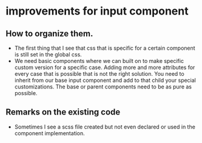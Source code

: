 # improvements for input component

## How to organize them.

- The first thing that I see that css that is specific for a certain component is still set in the global css. 
- We need basic components where we can built on to make specific custom version for a specific case. Adding more and more attributes for every case that is possible that is not the right solution. You need to inherit from our base input component and add to that child your special customizations. 
The base or parent components need to be as pure as possible. 







## Remarks on the existing code

- Sometimes I see a scss file created but not even declared or used in the component implementation.

